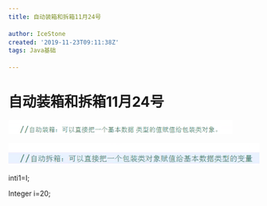 ```yaml
---
title: 自动装箱和拆箱11月24号

author: IceStone
created: '2019-11-23T09:11:38Z'
tags: Java基础

---
```


# 自动装箱和拆箱11月24号

![](images/50c5d35f-fff2-435a-b89a-f69c752337fe.png) 

 

![](images/418ffe97-3e08-411f-8d12-2f7ce484b519.png) 

inti1=I;

Integer i=20;

